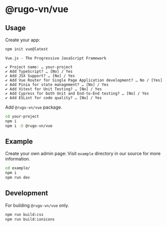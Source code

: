 # @rugo-vn/vue

## Usage

Create your app:

```bash
npm init vue@latest
```

```
Vue.js - The Progressive JavaScript Framework

✔ Project name: … your-project
✔ Add TypeScript? … [No] / Yes
✔ Add JSX Support? … [No] / Yes
✔ Add Vue Router for Single Page Application development? … No / [Yes]
✔ Add Pinia for state management? … [No] / Yes
✔ Add Vitest for Unit Testing? … [No] / Yes
✔ Add Cypress for both Unit and End-to-End testing? … [No] / Yes
✔ Add ESLint for code quality? … [No] / Yes
```

Add `@rugo-vn/vue` package.

```bash
cd your-project
npm i
npm i -D @rugo-vn/vue
```

## Example

Create your own admin page: Visit `example` directory in our source for more information.

```bash
cd example/
npm i
npm run dev
```

## Development

For building `@rugo-vn/vue` only.

```bash
npm run build:css
npm run build:ionicons
```
